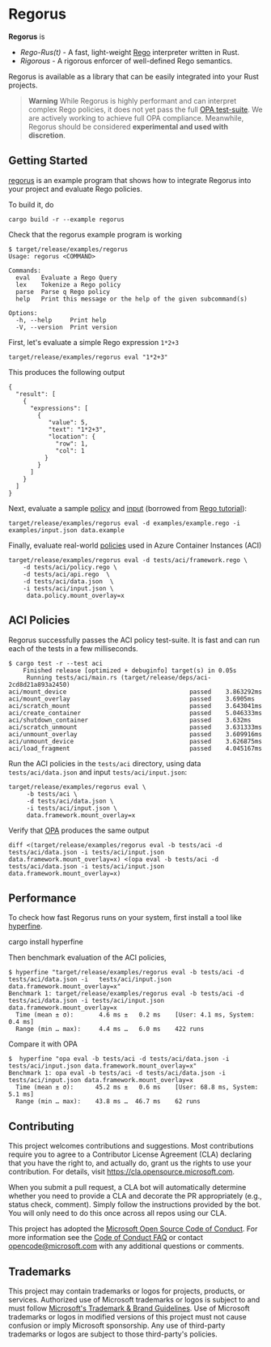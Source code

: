 # Regorus

**Regorus** is 

  - *Rego*-*Rus(t)*  - A fast, light-weight [Rego](https://www.openpolicyagent.org/docs/latest/policy-language/) interpreter written in Rust.
  - *Rigorous* - A rigorous enforcer of well-defined Rego semantics.

Regorus is available as a library that can be easily integrated into your Rust projects.


> **Warning**
> While Regorus is highly performant and can interpret complex Rego policies, it does not yet pass the full [OPA test-suite](https://www.openpolicyagent.org/docs/latest/ir/#test-suite).
> We are actively working to achieve full OPA compliance. Meanwhile, Regorus should be considered
> **experimental and used with discretion**.

## Getting Started

[regorus](examples/regorus.rs) is an example program that shows how to integrate Regorus into your project and evaluate Rego policies.

To build it, do

    cargo build -r --example regorus


Check that the regorus example program is working

    $ target/release/examples/regorus
    Usage: regorus <COMMAND>
    
    Commands:
      eval   Evaluate a Rego Query
      lex    Tokenize a Rego policy
      parse  Parse q Rego policy
      help   Print this message or the help of the given subcommand(s)

    Options:
      -h, --help     Print help
      -V, --version  Print version


First, let's evaluate a simple Rego expression `1*2+3`

    target/release/examples/regorus eval "1*2+3"

This produces the following output

    {
      "result": [
        {
          "expressions": [
            {
               "value": 5,
               "text": "1*2+3",
               "location": {
                 "row": 1,
                 "col": 1
              }
            }
          ]
        }
      ]
    }

Next, evaluate a sample [policy](examples/example.rego) and [input](examples/input.json) (borrowed from [Rego tutorial](https://www.openpolicyagent.org/docs/latest/#2-try-opa-eval)):

    target/release/examples/regorus eval -d examples/example.rego -i examples/input.json data.example

Finally, evaluate real-world [policies](tests/aci/) used in Azure Container Instances (ACI)

    target/release/examples/regorus eval -d tests/aci/framework.rego \
        -d tests/aci/policy.rego \
        -d tests/aci/api.rego  \
        -d tests/aci/data.json  \
        -i tests/aci/input.json \
         data.policy.mount_overlay=x


## ACI Policies

Regorus successfully passes the ACI policy test-suite. It is fast and can run each of the tests in a few milliseconds.

    $ cargo test -r --test aci
        Finished release [optimized + debuginfo] target(s) in 0.05s
         Running tests/aci/main.rs (target/release/deps/aci-2cd8d21a893a2450)
    aci/mount_device                                  passed    3.863292ms
    aci/mount_overlay                                 passed    3.6905ms
    aci/scratch_mount                                 passed    3.643041ms
    aci/create_container                              passed    5.046333ms
    aci/shutdown_container                            passed    3.632ms
    aci/scratch_unmount                               passed    3.631333ms
    aci/unmount_overlay                               passed    3.609916ms
    aci/unmount_device                                passed    3.626875ms
    aci/load_fragment                                 passed    4.045167ms

Run the ACI policies in the `tests/aci` directory, using data `tests/aci/data.json` and input `tests/aci/input.json`:

    target/release/examples/regorus eval \
         -b tests/aci \
         -d tests/aci/data.json \
         -i tests/aci/input.json \
         data.framework.mount_overlay=x

Verify that [OPA](https://github.com/open-policy-agent/opa/releases) produces the same output

    diff <(target/release/examples/regorus eval -b tests/aci -d tests/aci/data.json -i tests/aci/input.json data.framework.mount_overlay=x) <(opa eval -b tests/aci -d tests/aci/data.json -i tests/aci/input.json data.framework.mount_overlay=x)

## Performance

To check how fast Regorus runs on your system, first install a tool like [hyperfine](https://github.com/sharkdp/hyperfine).

   cargo install hyperfine

Then benchmark evaluation of the ACI policies,

    $ hyperfine "target/release/examples/regorus eval -b tests/aci -d tests/aci/data.json -i   tests/aci/input.json data.framework.mount_overlay=x"
    Benchmark 1: target/release/examples/regorus eval -b tests/aci -d tests/aci/data.json -i tests/aci/input.json data.framework.mount_overlay=x
      Time (mean ± σ):       4.6 ms ±   0.2 ms    [User: 4.1 ms, System: 0.4 ms]
      Range (min … max):     4.4 ms …   6.0 ms    422 runs
 
Compare it with OPA

    $  hyperfine "opa eval -b tests/aci -d tests/aci/data.json -i tests/aci/input.json data.framework.mount_overlay=x"
    Benchmark 1: opa eval -b tests/aci -d tests/aci/data.json -i tests/aci/input.json data.framework.mount_overlay=x
      Time (mean ± σ):      45.2 ms ±   0.6 ms    [User: 68.8 ms, System: 5.1 ms]
      Range (min … max):    43.8 ms …  46.7 ms    62 runs


## Contributing

This project welcomes contributions and suggestions.  Most contributions require you to agree to a
Contributor License Agreement (CLA) declaring that you have the right to, and actually do, grant us
the rights to use your contribution. For details, visit https://cla.opensource.microsoft.com.

When you submit a pull request, a CLA bot will automatically determine whether you need to provide
a CLA and decorate the PR appropriately (e.g., status check, comment). Simply follow the instructions
provided by the bot. You will only need to do this once across all repos using our CLA.

This project has adopted the [Microsoft Open Source Code of Conduct](https://opensource.microsoft.com/codeofconduct/).
For more information see the [Code of Conduct FAQ](https://opensource.microsoft.com/codeofconduct/faq/) or
contact [opencode@microsoft.com](mailto:opencode@microsoft.com) with any additional questions or comments.

## Trademarks

This project may contain trademarks or logos for projects, products, or services. Authorized use of Microsoft 
trademarks or logos is subject to and must follow 
[Microsoft's Trademark & Brand Guidelines](https://www.microsoft.com/en-us/legal/intellectualproperty/trademarks/usage/general).
Use of Microsoft trademarks or logos in modified versions of this project must not cause confusion or imply Microsoft sponsorship.
Any use of third-party trademarks or logos are subject to those third-party's policies.
